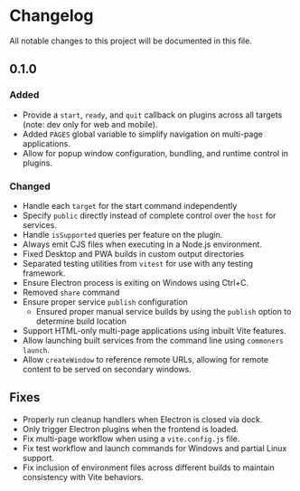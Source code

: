 # Changelog

All notable changes to this project will be documented in this file.

## 0.1.0
### Added
- Provide a `start`, `ready`, and `quit` callback on plugins across all targets (note: dev only for web and mobile).
- Added `PAGES` global variable to simplify navigation on multi-page applications.
- Allow for popup window configuration, bundling, and runtime control in plugins.

### Changed
- Handle each `target` for the start command independently
- Specify `public` directly instead of complete control over the `host` for services.
- Handle `isSupported` queries per feature on the plugin. 
- Always emit CJS files when executing in a Node.js environment.
- Fixed Desktop and PWA builds in custom output directories
- Separated testing utilities from `vitest` for use with any testing framework.
- Ensure Electron process is exiting on Windows using Ctrl+C.
- Removed `share` command
- Ensure proper service `publish` configuration
    - Ensured proper manual service builds by using the `publish` option to determine build location
- Support HTML-only multi-page applications using inbuilt Vite features.
- Allow launching built services from the command line using `commoners launch`.
- Allow `createWindow` to reference remote URLs, allowing for remote content to be served on secondary windows.

## Fixes
- Properly run cleanup handlers when Electron is closed via dock.
- Only trigger Electron plugins when the frontend is loaded. 
- Fix multi-page workflow when using a `vite.config.js` file.
- Fix test workflow and launch commands for Windows and partial Linux support.
- Fix inclusion of environment files across different builds to maintain consistency with Vite behaviors.
